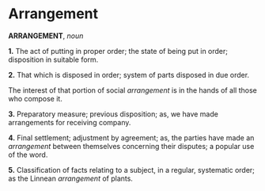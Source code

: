 # Arrangement

**ARRANGEMENT**, _noun_

**1.** The act of putting in proper order; the state of being put in order; disposition in suitable form.

**2.** That which is disposed in order; system of parts disposed in due order.

The interest of that portion of social _arrangement_ is in the hands of all those who compose it.

**3.** Preparatory measure; previous disposition; as, we have made arrangements for receiving company.

**4.** Final settlement; adjustment by agreement; as, the parties have made an _arrangement_ between themselves concerning their disputes; a popular use of the word.

**5.** Classification of facts relating to a subject, in a regular, systematic order; as the Linnean _arrangement_ of plants.